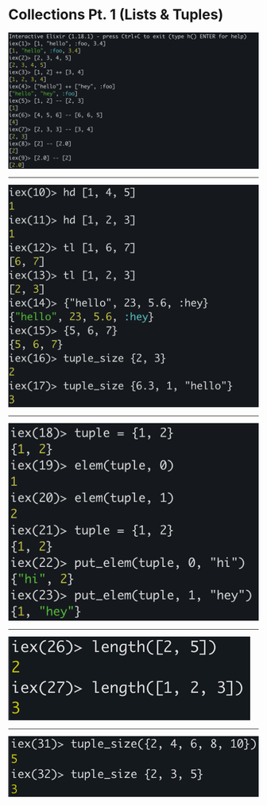# Collections Pt. 1 (Lists & Tuples)

![First Part of Code](First%20Part.png "First Part")
** **
![Second Part of Code](Second%20Part.png "Second Part")
** **
![Third Part of Code](Third%20Part.png "Third Part")
** **
![Fourth Part of Code](Fourth%20Part.png "Fourth Part")
** **
![Fifth Part of Code](Fifth%20Part.png "Fifth Part")
